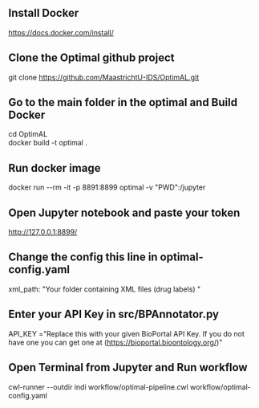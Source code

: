 ## Install Docker 
https://docs.docker.com/install/

## Clone the Optimal github project
git clone https://github.com/MaastrichtU-IDS/OptimAL.git

## Go to the main folder in the optimal and Build Docker 
cd OptimAL \
docker build -t optimal .

## Run docker image
docker run --rm -it -p 8891:8899 optimal -v "PWD":/jupyter
## Open Jupyter notebook and paste your token
http://127.0.0.1:8899/ 

## Change the config this line in optimal-config.yaml 
xml_path: "Your folder containing XML files (drug labels) "

## Enter your API Key in src/BPAnnotator.py
API_KEY ="Replace this with your given BioPortal API Key. If you do not have one you can get one at (https://bioportal.bioontology.org/)"

## Open Terminal from Jupyter and Run workflow
cwl-runner --outdir indi workflow/optimal-pipeline.cwl workflow/optimal-config.yaml 

